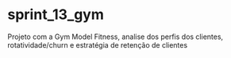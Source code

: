 # sprint_13_gym
Projeto com a  Gym Model Fitness, analise dos perfis dos clientes, rotatividade/churn e estratégia de retenção de clientes
